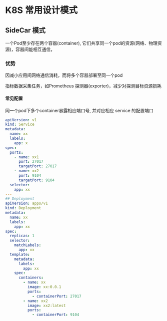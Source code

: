 # K8S 常用设计模式

## SideCar 模式

一个Pod至少存在两个容器(container), 它们共享同一个pod的资源(网络、物理资源)，容器间能相互通信，

### 优势

因减小应用间网络通信消耗，而将多个容器部署至同一个pod

指标数据采集任务，如Prometheus 探测器(exporter)，减少对探测目标资源损耗

#### 常见配置

同一个pod下多个container暴露相应端口号, 并对应相应 service 的配置端口

```yaml
apiVersion: v1
kind: Service
metadata:
  name: xx
  labels:
    app: x
spec:
  ports:
    - name: xx1
      port: 27017
      targetPort: 27017
    - name: xx2
      port: 9104
      targetPort: 9104
  selector:
    app: xx
---
## Deployment
apiVersion: apps/v1
kind: Deployment
metadata:
  name: xx
  labels:
    app: xx
spec:
  replicas: 1
  selector:
    matchLabels:
      app: xx
  template:
    metadata:
      labels:
        app: xx
    spec:
      containers:
        - name: xx
          image: xx:0.0.1
          ports:
            - containerPort: 27017
        - name: xx2
          image: xx2:latest
          ports:
            - containerPort: 9104
```
